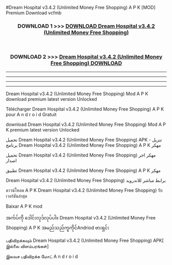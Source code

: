 #Dream Hospital  v3.4.2 (Unlimited Money Free Shopping) A P K [MOD] Premium Download vcfmb



<div align="center">

<h3>DOWNLOAD 1 >>> <a href="https://teeasianyam.web.app?sq=Dream Hospital  v3.4.2 (Unlimited Money Free Shopping)">DOWNLOAD Dream Hospital  v3.4.2 (Unlimited Money Free Shopping) </a></h3><br>

<h3>DOWNLOAD 2 >>> <a href="https://teeasianyam.web.app?sq=Dream Hospital  v3.4.2 (Unlimited Money Free Shopping) ">Dream Hospital  v3.4.2 (Unlimited Money Free Shopping)  DOWNLOAD </a></h3>

</div>


----------------------------------------------------------

----------------------------------------------------------

----------------------------------------------------------

----------------------------------------------------------


Dream Hospital  v3.4.2 (Unlimited Money Free Shopping)  Mod A P K download premium latest version Unlocked

Télécharger Dream Hospital  v3.4.2 (Unlimited Money Free Shopping)  A P K pour A n d r o i d Gratuit

download Dream Hospital  v3.4.2 (Unlimited Money Free Shopping)  Mod A P K premium latest version Unlocked

تحميل Dream Hospital  v3.4.2 (Unlimited Money Free Shopping)  APK - تنزيل برنامج Dream Hospital  v3.4.2 (Unlimited Money Free Shopping)  A P K مهكر

تحميل Dream Hospital  v3.4.2 (Unlimited Money Free Shopping)  مهكر اخر اصدار

تطبيق Dream Hospital  v3.4.2 (Unlimited Money Free Shopping)  A P K مهكر

Dream Hospital  v3.4.2 (Unlimited Money Free Shopping)  برابط مباشر للاندرويد

ดาวน์โหลด A P K Dream Hospital  v3.4.2 (Unlimited Money Free Shopping)  รับเวอร์ชันล่าสุด

Baixar A P K mod

အက်ပ်ကို ဒေါင်းလုဒ်လုပ်ပါ။ Dream Hospital  v3.4.2 (Unlimited Money Free Shopping)  A P K အမည်သည်ကူကိုင်Andriod ဗားရှင်း

பதிவிறக்கவும் Dream Hospital  v3.4.2 (Unlimited Money Free Shopping)  APK[ இல்லை விளம்பரங்கள்] 
 
இலவச பதிவிறக்க மோட் A n d r o i d




